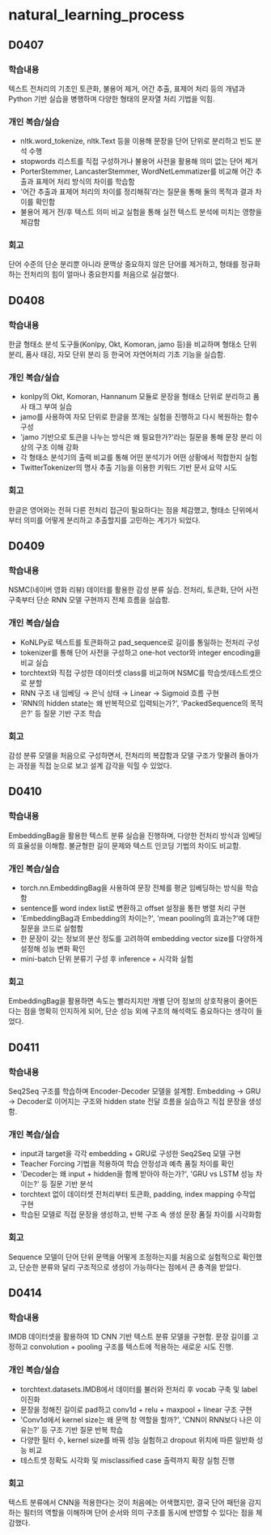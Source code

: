 # natural_learning_process

## D0407

### 학습내용
텍스트 전처리의 기초인 토큰화, 불용어 제거, 어간 추출, 표제어 처리 등의 개념과 Python 기반 실습을 병행하며 다양한 형태의 문자열 처리 기법을 익힘.

### 개인 복습/실습
- nltk.word_tokenize, nltk.Text 등을 이용해 문장을 단어 단위로 분리하고 빈도 분석 수행
- stopwords 리스트를 직접 구성하거나 불용어 사전을 활용해 의미 없는 단어 제거
- PorterStemmer, LancasterStemmer, WordNetLemmatizer를 비교해 어간 추출과 표제어 처리 방식의 차이를 학습함
- '어간 추출과 표제어 처리의 차이를 정리해줘'라는 질문을 통해 둘의 목적과 결과 차이를 확인함
- 불용어 제거 전/후 텍스트 의미 비교 실험을 통해 실전 텍스트 분석에 미치는 영향을 체감함

### 회고
단어 수준의 단순 분리뿐 아니라 문맥상 중요하지 않은 단어를 제거하고, 형태를 정규화하는 전처리의 힘이 얼마나 중요한지를 처음으로 실감했다.

## D0408

### 학습내용
한글 형태소 분석 도구들(Konlpy, Okt, Komoran, jamo 등)을 비교하며 형태소 단위 분리, 품사 태깅, 자모 단위 분리 등 한국어 자연어처리 기초 기능을 실습함.

### 개인 복습/실습
- konlpy의 Okt, Komoran, Hannanum 모듈로 문장을 형태소 단위로 분리하고 품사 태그 부여 실습
- jamo를 사용하여 자모 단위로 한글을 쪼개는 실험을 진행하고 다시 복원하는 함수 구성
- 'jamo 기반으로 토큰을 나누는 방식은 왜 필요한가?'라는 질문을 통해 문장 분리 이상의 구조 이해 강화
- 각 형태소 분석기의 출력 비교를 통해 어떤 분석기가 어떤 상황에서 적합한지 실험
- TwitterTokenizer의 명사 추출 기능을 이용한 키워드 기반 문서 요약 시도

### 회고
한글은 영어와는 전혀 다른 전처리 접근이 필요하다는 점을 체감했고, 형태소 단위에서부터 의미를 어떻게 분리하고 추출할지를 고민하는 계기가 되었다.

## D0409

### 학습내용
NSMC(네이버 영화 리뷰) 데이터를 활용한 감성 분류 실습. 전처리, 토큰화, 단어 사전 구축부터 단순 RNN 모델 구현까지 전체 흐름을 실습함.

### 개인 복습/실습
- KoNLPy로 텍스트를 토큰화하고 pad_sequence로 길이를 통일하는 전처리 구성
- tokenizer를 통해 단어 사전을 구성하고 one-hot vector와 integer encoding을 비교 실습
- torchtext와 직접 구성한 데이터셋 class를 비교하며 NSMC를 학습셋/테스트셋으로 분할
- RNN 구조 내 임베딩 → 은닉 상태 → Linear → Sigmoid 흐름 구현
- 'RNN의 hidden state는 왜 반복적으로 입력되는가?', 'PackedSequence의 목적은?' 등 질문 기반 구조 학습

### 회고
감성 분류 모델을 처음으로 구성하면서, 전처리의 복잡함과 모델 구조가 맞물려 돌아가는 과정을 직접 눈으로 보고 설계 감각을 익힐 수 있었다.

## D0410

### 학습내용
EmbeddingBag을 활용한 텍스트 분류 실습을 진행하며, 다양한 전처리 방식과 임베딩의 효율성을 이해함. 불균형한 길이 문제와 텍스트 인코딩 기법의 차이도 비교함.

### 개인 복습/실습
- torch.nn.EmbeddingBag을 사용하여 문장 전체를 평균 임베딩하는 방식을 학습함
- sentence를 word index list로 변환하고 offset 설정을 통한 병렬 처리 구현
- 'EmbeddingBag과 Embedding의 차이는?', 'mean pooling의 효과는?'에 대한 질문을 코드로 실험함
- 한 문장이 갖는 정보의 분산 정도를 고려하여 embedding vector size를 다양하게 설정해 성능 변화 확인
- mini-batch 단위 분류기 구성 후 inference + 시각화 실험

### 회고
EmbeddingBag을 활용하면 속도는 빨라지지만 개별 단어 정보의 상호작용이 줄어든다는 점을 명확히 인지하게 되어, 단순 성능 외에 구조의 해석력도 중요하다는 생각이 들었다.

## D0411

### 학습내용
Seq2Seq 구조를 학습하며 Encoder-Decoder 모델을 설계함. Embedding → GRU → Decoder로 이어지는 구조와 hidden state 전달 흐름을 실습하고 직접 문장을 생성함.

### 개인 복습/실습
- input과 target을 각각 embedding + GRU로 구성한 Seq2Seq 모델 구현
- Teacher Forcing 기법을 적용하여 학습 안정성과 예측 품질 차이를 확인
- 'Decoder는 왜 input + hidden을 함께 받아야 하는가?', 'GRU vs LSTM 성능 차이는?' 등 질문 기반 분석
- torchtext 없이 데이터셋 전처리부터 토큰화, padding, index mapping 수작업 구현
- 학습된 모델로 직접 문장을 생성하고, 반복 구조 속 생성 문장 품질 차이를 시각화함

### 회고
Sequence 모델이 단어 단위 문맥을 어떻게 조정하는지를 처음으로 실험적으로 확인했고, 단순한 분류와 달리 구조적으로 생성이 가능하다는 점에서 큰 충격을 받았다.

## D0414

### 학습내용
IMDB 데이터셋을 활용하여 1D CNN 기반 텍스트 분류 모델을 구현함. 문장 길이를 고정하고 convolution + pooling 구조를 텍스트에 적용하는 새로운 시도 진행.

### 개인 복습/실습
- torchtext.datasets.IMDB에서 데이터를 불러와 전처리 후 vocab 구축 및 label 이진화
- 문장을 정해진 길이로 pad하고 conv1d + relu + maxpool + linear 구조 구현
- 'Conv1d에서 kernel size는 왜 문맥 창 역할을 할까?', 'CNN이 RNN보다 나은 이유는?' 등 구조 기반 질문 반복 학습
- 다양한 필터 수, kernel size를 바꿔 성능 실험하고 dropout 위치에 따른 일반화 성능 비교
- 테스트셋 정확도 시각화 및 misclassified case 출력까지 확장 실험 진행

### 회고
텍스트 분류에서 CNN을 적용한다는 것이 처음에는 어색했지만, 결국 단어 패턴을 감지하는 필터의 역할을 이해하며 단어 순서와 의미 구조를 동시에 반영할 수 있다는 점을 체감했다.
